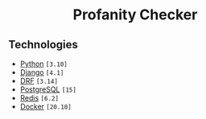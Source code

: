 <h1 align="center">Profanity Checker</h1>

## Technologies
- [Python](https://www.python.org) `[3.10]`
- [Django](https://www.djangoproject.com) `[4.1]`
- [DRF](https://www.django-rest-framework.org) `[3.14]`
- [PostgreSQL](https://www.postgresql.org) `[15]`
- [Redis](https://redis.io) `[6.2]`
- [Docker](https://www.docker.com) `[20.10]`
